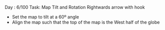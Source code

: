 Day : 6/100
Task: Map Tilt and Rotation 
Rightwards arrow with hook
 
- Set the map to tilt at a 60º angle
- Align the map such that the top of the map is the West half of the globe